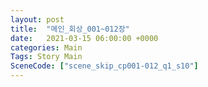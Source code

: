 ```yaml
---
layout: post
title:  "메인_회상_001~012장"
date:   2021-03-15 06:00:00 +0000
categories: Main
Tags: Story Main
SceneCode: ["scene_skip_cp001-012_q1_s10"]
---
```

